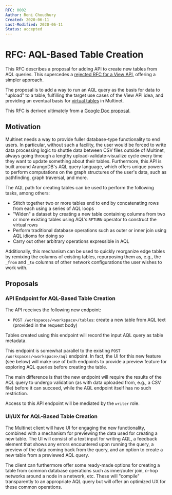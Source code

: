 ```yaml
---
RFC: 0002
Author: Roni Choudhury
Created: 2020-06-11
Last-Modified: 2020-06-11
Status: accepted
---
```


# RFC: AQL-Based Table Creation

This RFC describes a proposal for adding API to create new tables from AQL
queries. This supercedes a [rejected RFC for a View API](view_api_rejected.md),
offering a simpler approach.

The proposal is to add a way to run an AQL query as the basis for data to
"upload" to a table, fulfilling the target use cases of the View API idea, and
providing an eventual basis for [virtual tables](https://docs.google.com/document/d/15WMH_FO10qDPtwu5A_uq4Ex2tWoOcVZsGmt1e-nNM3Q/edit)
in Multinet.

This RFC is derived ultimately from a [Google Doc proposal](https://docs.google.com/document/d/1C8VDA867jn6sLnLtOlsZAJVn7nGxg5lGq7OSYcPa848/edit).

## Motivation

Multinet needs a way to provide fuller database-type functionality to end users.
In particular, without such a facility, the user would be forced to write data
processing logic to shuttle data between CSV files outside of Multinet, always
going through a lengthy upload-validate-visualize cycle every time they want to
update something about their tables. Furthermore, this API is built around
ArangoDB's AQL query language, which offers unique powers to perform
computations on the graph structures of the user's data, such as pathfinding,
graph traversal, and more.

The AQL path for creating tables can be used to perform the following tasks,
among others:
- Stitch together two or more tables end to end by concatenating rows from each
  using a series of AQL loops
- "Widen" a dataset by creating a new table containing columns from two or more
  existing tables using AQL’s `RETURN` operator to construct the virtual rows
- Perform traditional database operations such as outer or inner join using AQL
  idioms for doing so
- Carry out other arbitrary operations expressible in AQL

Additionally, this mechanism can be used to quickly reorganize edge tables by
remixing the columns of existing tables, repurposing them as, e.g., the `_from` and
`_to` columns of other network configurations the user wishes to work with.

## Proposals

### API Endpoint for AQL-Based Table Creation

The API receives the following new endpoint:

- `POST /workspaces/<workspace>/tables`: create a new table from AQL text
  (provided in the request body)

Tables created using this endpoint will record the input AQL query as table
metadata.

This endpoint is somewhat parallel to the existing `POST
/workspaces/<workspace>/aql` endpoint. In fact, the UI for this new feature (see
below) will make use of both endpoints to provide a preview feature for
exploring AQL queries before creating the table.

The main difference is that the new endpoint will require the results of the AQL
query to undergo validation (as with data uploaded from, e.g., a CSV file)
before it can succeed, while the AQL endpoint itself has no such restriction.

Access to this API endpoint will be mediated by the `writer` role.

### UI/UX for AQL-Based Table Creation

The Multinet client will have UI for engaging the new functionality, combined
with a mechanism for previewing the data used for creating a new table. The UI
will consist of a text input for writing AQL, a feedback element that shows any
errors encountered upon running the query, a preview of the data coming back
from the query, and an option to create a new table from a previewed AQL query.

The client can furthermore offer some ready-made options for creating a table
from common database operations such as inner/outer join, *n*-hop networks
around a node in a network, etc. These will "compile" transparently to an
appropriate AQL query but will offer an optimized UX for these common
operations.
